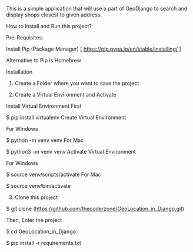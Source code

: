 This is a simple application that will use a part of GeoDjango to search and display shops closest to given address.


How to Install and Run this project?


Pre-Requisites:

Install Pip (Package Manager) [ https://pip.pypa.io/en/stable/installing/ ]

Alternative to Pip is Homebrew

Installation
1. Create a Folder where you want to save the project

2. Create a Virtual Environment and Activate

Install Virtual Environment First

$  pip install virtualenv
Create Virtual Environment

For Windows

$  python -m venv venv
For Mac

$  python3 -m venv venv
Activate Virtual Environment

For Windows

$  source venv/scripts/activate
For Mac

$  source venv/bin/activate

3. Clone this project

$  git clone (https://github.com/thecoderzone/GeoLocation_in_Django.git)

Then, Enter the project

$  cd GeoLocation_in_Django

$  pip install -r requirements.txt
